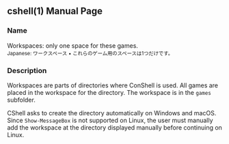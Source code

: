 ## cshell(1) Manual Page
### Name
Workspaces: only one space for these games.<br />
<sub>Japanese: ワークスペース • これらのゲーム用のスペースは1つだけです。</sub>
### Description
Workspaces are parts of directories where ConShell is used. All games are placed in the workspace for the directory. The workspace
is in the `games` subfolder.

CShell asks to create the directory automatically on Windows and macOS. Since `Show-MessageBox` is not supported on Linux,
the user must manually add the workspace at the directory displayed manually before continuing on Linux.
